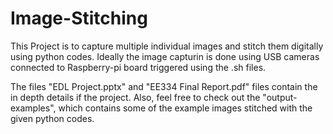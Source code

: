 # Image-Stitching
This Project is to capture multiple individual images and stitch them digitally using python codes. Ideally the image capturin is done using USB cameras connected to Raspberry-pi board triggered using the .sh files.

The files "EDL Project.pptx" and "EE334 Final Report.pdf" files contain the in depth details if the project. Also, feel free to check out the "output-examples", which contains some of the example images stitched with the given python codes.
